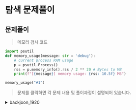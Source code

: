 # 탐색 문제풀이

## 문제풀이 

> 메모리 검사 코드 

```py
import psutil
def memory_usage(message: str = 'debug'):
    # current process RAM usage
    p = psutil.Process()
    rss = p.memory_info().rss / 2 ** 20 # Bytes to MB
    print(f"[{message}] memory usage: {rss: 10.5f} MB")

memory_usage("#1")
```

> 문제를 클릭하면 각 문제 내용 및 풀이과정이 설명되어 있습니다.

<details>
<summary>backjoon_1920</summary>

* [문제링크](https://www.acmicpc.net/problem/1920)

## 백준 1920번 수찾기

|시간제한|메모리제한|정답비율|입력조건|출력조건|
|:---:|:---:|:---:|:---:|:---:|
|1초|128MB|29%|첫째 줄에 자연수 N(1 ≤ N ≤ 100,000)이 주어진다. 다음 줄에는 N개의 정수 A[1], A[2], …, A[N]이 주어진다. 다음 줄에는 M(1 ≤ M ≤ 100,000)이 주어진다. 다음 줄에는 M개의 수들이 주어지는데, 이 수들이 A안에 존재하는지 알아내면 된다. 모든 정수의 범위는 -231 보다 크거나 같고 231보다 작다.|M개의 줄에 답을 출력한다. 존재하면 1을, 존재하지 않으면 0을 출력한다.|

<br>

### 문제

```
N개의 정수 A[1], A[2], …, A[N]이 주어져 있을 때, 이 안에 X라는 정수가 존재하는지 알아내는 프로그램을 작성하시오.
```


<br>

|예제입력|예제출력|
|:---:|:---:|
|5|1|
|4 1 5 2 3|1|
|5|0|
|1 3 7 9 5|0|
||0|

<br>

### 문제풀이 전략

* 자원(시간, 메모리) 조건을 맞추기 까다로운 문제이다.

1. 입력을 받을때 이분탐색을 이용하기 때문에 정렬을 한다.

```python

Anum = int(stdin.readline())
Alist = sorted(list(map(int,stdin.readline().split())))
Bnum = stdin.readline()
Blist = list(map(int,stdin.readline().split()))

```

2. 함수를 정의한다.
    - 시작값, 찾을값, 끝값을 받는다.
    - 시작값과 끝값의 중간값을 찾는다.
    - 찾는 값이 중간값보다 작다면 끝값을 중간값으로 바꾸어준다.
    - 찾는 값이 중간값보다 크다면 시작값을 중간값으로 바꾸어준다.
    - 찾는 값과 중간값이 같다면 찾은것이다.
    - 시작값이 끝값보다 커지는 경우는 실패로 처리한다.

```python
def search(start, value ,end): #시작값, 찾을값, 끝값을 받는다.
    if  start > end: #시작값이 끝값보다 커지는 경우는 실패로 처리한다.
        return False
    pivot = (start+end)//2 #시작값과 끝값의 중간값을 찾는다.
    if Alist[pivot] > value: #찾는 값이 중간값보다 작다면 끝값을 중간값으로 바꾸어준다.
        return search(start, value, pivot-1)
    elif Alist[pivot] < value: #찾는 값이 중간값보다 크다면 시작값을 중간값으로 바꾸어준다.
        return search(pivot+1, value, end)
    else:  #찾는 값과 중간값이 같다면 찾은것이다.
        return True
```

3. 조건에 맞게 값을 출력한다.

```python
for i in Blist:
    if search(0,i,Anum-1):
        print(1)
    else:
        print(0)

```

### 답안 전체코드

```python

from sys import stdin, stdout

Anum = int(stdin.readline())
Alist = sorted(list(map(int,stdin.readline().split())))
Bnum = stdin.readline()
Blist = list(map(int,stdin.readline().split()))

def search(start, value ,end):
    if  start > end:
        return False
    pivot = (start+end)//2
    if Alist[pivot] > value:
        return search(start, value, pivot-1)
    elif Alist[pivot] < value:
        return search(pivot+1, value, end)
    else: 
        return True

for i in Blist:
    if search(0,i,Anum-1):
        print(1)
    else:
        print(0)

```

</details>
